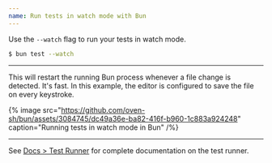 ```yaml
---
name: Run tests in watch mode with Bun
---
```


Use the `--watch` flag to run your tests in watch mode.

```sh
$ bun test --watch
```

---

This will restart the running Bun process whenever a file change is detected. It's fast. In this example, the editor is configured to save the file on every keystroke.

{% image src="https://github.com/oven-sh/bun/assets/3084745/dc49a36e-ba82-416f-b960-1c883a924248" caption="Running tests in watch mode in Bun" /%}

---

See [Docs > Test Runner](https://bun.com/docs/cli/test) for complete documentation on the test runner.
